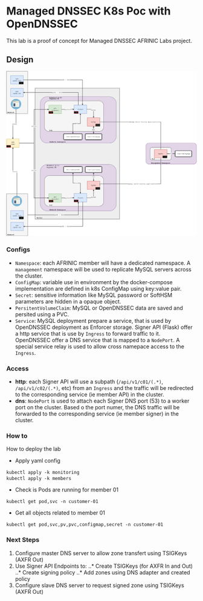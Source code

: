 # Managed DNSSEC K8s Poc with OpenDNSSEC #

This lab is a proof of concept for Managed DNSSEC AFRINIC Labs project.


## Design ##
![Design Overview](diagram.png)


### Configs ###
* `Namespace`: each AFRINIC member will have a dedicated namespace. A `management` namespace will be used to replicate MySQL servers across the cluster.
* `ConfigMap`: variable use in environment by the docker-compose implementation are defined in k8s ConfigMap using key:value pair.
* `Secret`: sensitive information like MySQL password or SoftHSM parameters are hidden in a opaque object.
* `PersitentVolumeClaim`: MySQL or OpenDNSSEC data are saved and persited using a PVC.
* `Service`: MySQL deployment prepare a service, that is used by OpenDNSSEC deployment as Enforcer storage. Signer API (Flask) offer a http service that is use by `Ingress` to forward traffic to it. OpenDNSSEC offer a DNS service that is mapped to a `NodePort`. A special service relay is used to allow cross namepace access to the `Ingress`.


### Access ###
* **http**: each Signer API will use a subpath (`/api/v1/c01/(.*)`, `/api/v1/c02/(.*)`, etc) from an `Ingress` and the traffic will be redirected to the corresponding service (ie member API) in the cluster.
* **dns**: `NodePort` is used to attach each Signer DNS port (53) to a worker port on the cluster. Based o the port numer, the DNS traffic will be forwarded to the corresponding service (ie member signer) in the cluster.

### How to ###
How to deploy the lab
* Apply yaml config
```
kubectl apply -k monitoring
kubectl apply -k members
```
* Check is Pods are running for member 01
```
kubectl get pod,svc -n customer-01 
```
* Get all objects related to member 01 
```
kubectl get pod,svc,pv,pvc,configmap,secret -n customer-01 
```

### Next Steps ###
1. Configure master DNS server to allow zone transfert using TSIGKeys (AXFR Out)
2. Use Signer API Endpoints to:
..* Create TSIGKeys (for AXFR In and Out)
..* Create signing policy
..* Add zones using DNS adapter and created policy
3. Configure slave DNS server to request signed zone using TSIGKeys (AXFR Out)

